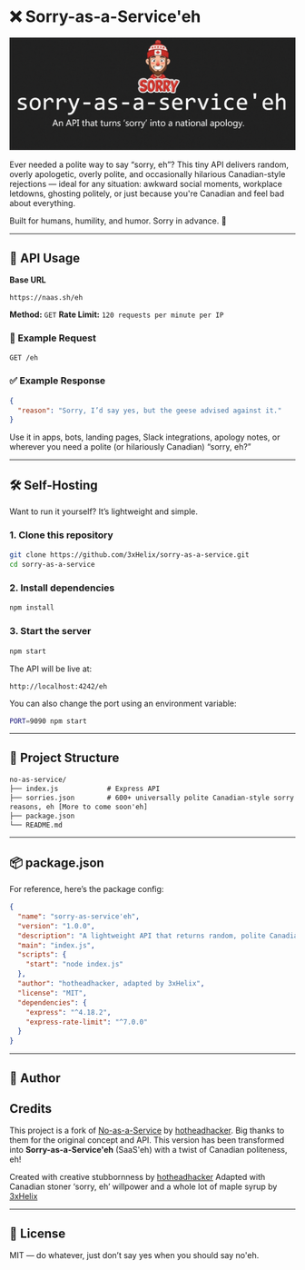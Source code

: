# ❌ Sorry-as-a-Service'eh

<p align="center">
  <img src="https://raw.githubusercontent.com/3xHelix/sorry-as-a-service/main/assets/imgs/saas-with-no-logo-cannuck.png" width="800" alt="Sorry-as-a-Service'eh Banner" width="70%"/>
</p>


Ever needed a polite way to say “sorry, eh”?
This tiny API delivers random, overly apologetic, overly polite, and occasionally hilarious Canadian-style rejections — ideal for any situation: awkward social moments, workplace letdowns, ghosting politely, or just because you're Canadian and feel bad about everything.

Built for humans, humility, and humor. Sorry in advance. 🍁

---

## 🚀 API Usage

**Base URL**
```
https://naas.sh/eh
```

**Method:** `GET`
**Rate Limit:** `120 requests per minute per IP`

### 🔄 Example Request
```http
GET /eh
```

### ✅ Example Response
```json
{
  "reason": "Sorry, I’d say yes, but the geese advised against it."
}
```

Use it in apps, bots, landing pages, Slack integrations, apology notes, or wherever you need a polite (or hilariously Canadian) “sorry, eh?”

---

## 🛠️ Self-Hosting

Want to run it yourself? It’s lightweight and simple.

### 1. Clone this repository
```bash
git clone https://github.com/3xHelix/sorry-as-a-service.git
cd sorry-as-a-service
```

### 2. Install dependencies
```bash
npm install
```

### 3. Start the server
```bash
npm start
```

The API will be live at:
```
http://localhost:4242/eh
```

You can also change the port using an environment variable:
```bash
PORT=9090 npm start
```

---

## 📁 Project Structure

```
no-as-service/
├── index.js            # Express API
├── sorries.json        # 600+ universally polite Canadian-style sorry reasons, eh [More to come soon'eh]
├── package.json
└── README.md
```

---

## 📦 package.json

For reference, here’s the package config:

```json
{
  "name": "sorry-as-service'eh",
  "version": "1.0.0",
  "description": "A lightweight API that returns random, polite Canadian-style rejection or 'sorry' reasons, eh.",
  "main": "index.js",
  "scripts": {
    "start": "node index.js"
  },
  "author": "hotheadhacker, adapted by 3xHelix",
  "license": "MIT",
  "dependencies": {
    "express": "^4.18.2",
    "express-rate-limit": "^7.0.0"
  }
}
```

---

## 👤 Author
##      Credits

This project is a fork of [No-as-a-Service](https://github.com/hotheadhacker/no-as-a-service) by [hotheadhacker](https://github.com/hotheadhacker).
Big thanks to them for the original concept and API. This version has been transformed into **Sorry-as-a-Service'eh** (SaaS'eh) with a twist of Canadian politeness, eh!

Created with creative stubbornness by [hotheadhacker](https://github.com/hotheadhacker)
Adapted with Canadian stoner ‘sorry, eh’ willpower and a whole lot of maple syrup by [3xHelix](https://github.com/3xHelix/)

---

## 📄 License

MIT — do whatever, just don’t say yes when you should say no'eh.
